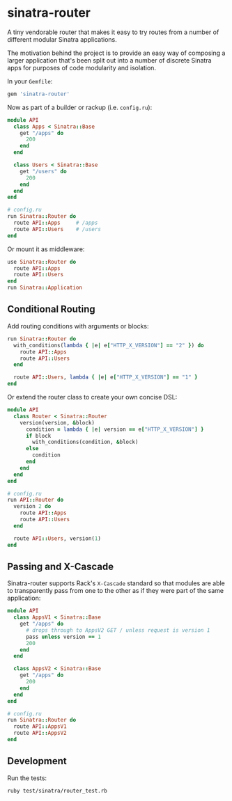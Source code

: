 sinatra-router
==============

A tiny vendorable router that makes it easy to try routes from a number of different modular Sinatra applications.

The motivation behind the project is to provide an easy way of composing a larger application that's been split out into a number of discrete Sinatra apps for purposes of code modularity and isolation.

In your `Gemfile`:

``` ruby
gem 'sinatra-router'
```

Now as part of a builder or rackup (i.e. `config.ru`):

``` ruby
module API
  class Apps < Sinatra::Base
    get "/apps" do
      200
    end
  end

  class Users < Sinatra::Base
    get "/users" do
      200
    end
  end
end

# config.ru
run Sinatra::Router do
  route API::Apps     # /apps
  route API::Users    # /users
end
```

Or mount it as middleware:

``` ruby
use Sinatra::Router do
  route API::Apps
  route API::Users
end
run Sinatra::Application
```

## Conditional Routing

Add routing conditions with arguments or blocks:

``` ruby
run Sinatra::Router do
  with_conditions(lambda { |e| e["HTTP_X_VERSION"] == "2" }) do
    route API::Apps
    route API::Users
  end

  route API::Users, lambda { |e| e["HTTP_X_VERSION"] == "1" }
end
```

Or extend the router class to create your own concise DSL:

``` ruby
module API
  class Router < Sinatra::Router
    version(version, &block)
      condition = lambda { |e| version == e["HTTP_X_VERSION"] }
      if block
        with_conditions(condition, &block)
      else
        condition
      end
    end
  end
end

# config.ru
run API::Router do
  version 2 do
    route API::Apps
    route API::Users
  end

  route API::Users, version(1)
end
```

## Passing and X-Cascade

Sinatra-router supports Rack's `X-Cascade` standard so that modules are able to transparently pass from one to the other as if they were part of the same application:

``` ruby
module API
  class AppsV1 < Sinatra::Base
    get "/apps" do
      # drops through to AppsV2 GET / unless request is version 1
      pass unless version == 1
      200
    end
  end

  class AppsV2 < Sinatra::Base
    get "/apps" do
      200
    end
  end
end

# config.ru
run Sinatra::Router do
  route API::AppsV1
  route API::AppsV2
end
```

## Development

Run the tests:

``` bash
ruby test/sinatra/router_test.rb
```
